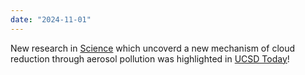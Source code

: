 ```yaml
---
date: "2024-11-01"
---
```

New research in [Science](https://www.science.org/doi/10.1126/science.adl0303) which uncoverd a new mechanism of cloud reduction through aerosol pollution was highlighted in [UCSD Today](https://today.ucsd.edu/story/industrial-pollution-can-increase-snowfall-and-reduce-cloud-cover)!
